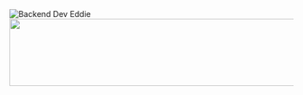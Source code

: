 <img src="https://capsule-render.vercel.app/api?type=venom&height=300&color=FFC0CB&text=Backend%20Dev%20Eddie&textBg=false&fontColor=666666&fontSize=40&fontAlignY=45&animation=fadeIn&desc=Daeun%20Kim&descAlignY=63&descSize=30&fontAlign=47&descAlign=56" alt="Backend Dev Eddie">



<a href="https://www.gitanimals.org/en_US?utm_medium=image&utm_source=ilikewhale&utm_content=line">
  <img
    src="https://render.gitanimals.org/lines/ilikewhale"
    width="600"
    height="120"
  />
</a>
  
